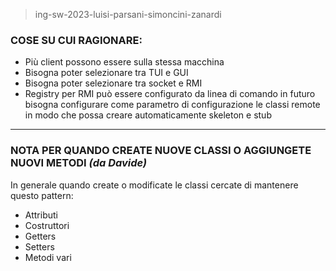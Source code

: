 > ing-sw-2023-luisi-parsani-simoncini-zanardi

### COSE SU CUI RAGIONARE:
- Più client possono essere sulla stessa macchina<br>
- Bisogna poter selezionare tra TUI e GUI<br>
- Bisogna poter selezionare tra socket e RMI<br>
- Registry per RMI può essere configurato da linea di comando in futuro bisogna configurare come parametro di configurazione le classi remote in modo che possa creare automaticamente skeleton e stub

- - -

### NOTA PER QUANDO CREATE NUOVE CLASSI O AGGIUNGETE NUOVI METODI *(da Davide)*
In generale quando create o modificate le classi cercate di mantenere questo pattern:<br>
- Attributi<br>
- Costruttori<br>
- Getters<br>
- Setters<br>
- Metodi vari<br>
